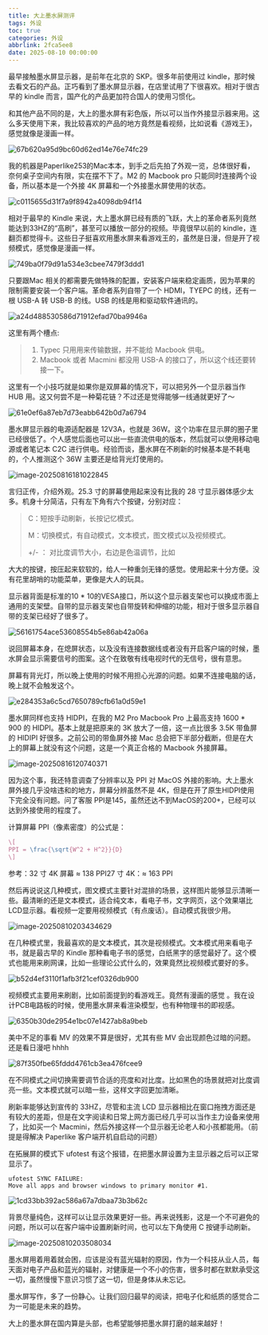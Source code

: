 ```yaml
---
title: 大上墨水屏测评
tags: 外设
toc: true
categories: 外设
abbrlink: 2fca5ee8
date: 2025-08-10 00:00:00
---
```


最早接触墨水屏显示器，是前年在北京的 SKP。很多年前使用过 kindle，那时候去看文石的产品。正巧看到了墨水屏显示器，在店里试用了下很喜欢。相对于很古早的 kindle 而言，国产化的产品更加符合国人的使用习惯化。

和其他产品不同的是，大上的墨水屏有彩色版，所以可以当作外接显示器来用。这么多天使用下来，我比较喜欢的产品的地方竟然是看视频，比如说看《游戏王》，感觉就像是漫画一样。

<!--more-->

![67b620a95d9bc60d62ed14e76e74fc29](https://raw.githubusercontent.com/cloudsmithy/picgo-imh/master/67b620a95d9bc60d62ed14e76e74fc29.jpg)

我的机器是Paperlike253的Mac本本，到手之后先拍了外观一览，总体很好看，奈何桌子空间内有限，实在摆不下了。M2 的 Macbook pro 只能同时连接两个设备，所以基本是一个外接 4K 屏幕和一个外接墨水屏使用的状态。

![c0115655d31f7a9f8942a4098db94f14](https://raw.githubusercontent.com/cloudsmithy/picgo-imh/master/c0115655d31f7a9f8942a4098db94f14.jpg)

相对于最早的 Kindle 来说，大上墨水屏已经有质的飞跃，大上的革命者系列竟然能达到33HZ的“高刷”，甚至可以播放一部分的视频。毕竟很早以前的 kindle，连翻页都觉得卡。这些日子挺喜欢用墨水屏来看游戏王的，虽然是日漫，但是开了视频模式，感觉像是漫画一样。

![749ba0f79d91a534e3cbee7479f3ddd1](https://raw.githubusercontent.com/cloudsmithy/picgo-imh/master/749ba0f79d91a534e3cbee7479f3ddd1.jpg)

只要跟Mac 相关的都需要先做特殊的配置，安装客户端来稳定画质，因为苹果的限制需要安装一个客户端。革命者系列自带了一个 HDMI，TYEPC 的线，还有一根 USB-A 转 USB-B 的线。USB 的线是用和驱动软件通讯的。

![a24d488530586d71912efad70ba9946a](https://raw.githubusercontent.com/cloudsmithy/picgo-imh/master/a24d488530586d71912efad70ba9946a.jpg)

这里有两个槽点:

> 1. Typec 只用用来传输数据，并不能给 Macbook 供电。
> 2. Macbook 或者 Macmini 都没用 USB-A 的接口了，所以这个线还要转接一下。

这里有一个小技巧就是如果你是双屏幕的情况下，可以把另外一个显示器当作 HUB 用。这又何尝不是一种菊花链？不过还是觉得能够一线通就更好了～

![61e0ef6a87eb7d73eabb642b0d7a6794](https://raw.githubusercontent.com/cloudsmithy/picgo-imh/master/61e0ef6a87eb7d73eabb642b0d7a6794.jpg)

墨水屏显示器的电源适配器是 12V3A，也就是 36W。这个功率在显示屏的圈子里已经很低了。个人感觉后面也可以出一些直流供电的版本，然后就可以使用移动电源或者笔记本 C2C 进行供电。经验而谈，墨水屏在不刷新的时候基本是不耗电的，个人推测这个 36W 主要还是给背光灯使用的。

![image-20250816181022845](https://raw.githubusercontent.com/cloudsmithy/picgo-imh/master/image-20250816181022845.png)

言归正传，介绍外观。25.3 寸的屏幕使用起来没有比我的 28 寸显示器体感少太多。机身十分简洁，只有左下角有六个按键，分别对应：

> C：短按手动刷新，长按记忆模式。
>
> M：切换模式，有自动模式，文本模式，图文模式以及视频模式。
>
> +/- ： 对比度调节大小，右边是色温调节，比如

大大的按键，按压起来软软的，给人一种重剑无锋的感觉。使用起来十分方便。没有花里胡哨的功能菜单，更像是大人的玩具。

显示器背面是标准的10 * 10的VESA接口，所以这个显示器支架也可以换成市面上通用的支架壁。自带的显示器支架也自带旋转和伸缩的功能，相对于很多显示器自带的支架已经好了很多了。

![56161754ace53608554b5e86ab42a06a](https://raw.githubusercontent.com/cloudsmithy/picgo-imh/master/56161754ace53608554b5e86ab42a06a.jpg)



说回屏幕本身，在熄屏状态，以及没有连接数据线或者没有开启客户端的时候，墨水屏会显示需要信号的图案。这个在致敬有线电视时代的无信号，很有意思。

屏幕有背光灯，所以晚上使用的时候不用担心光源的问题。如果不连接电脑的话，晚上就不会触发这个。

![e284353a6c5cd7650789cfb61a0d59e1](https://raw.githubusercontent.com/cloudsmithy/picgo-imh/master/e284353a6c5cd7650789cfb61a0d59e1.jpg)



墨水屏同样也支持 HIDPI，在我的 M2 Pro Macbook Pro 上最高支持 1600 \* 900 的 HIDPI。基本上就是把原来的 3K 放大了一倍，这一点比很多 3.5K 带鱼屏的 HIDIPI 好很多。之前公司的带鱼屏外接 Mac 总会把下半部分截断，但是在大上的屏幕上就没有这个问题，这是一个真正合格的 Macbook 外接屏幕。

![image-20250816120740371](https://raw.githubusercontent.com/cloudsmithy/picgo-imh/master/image-20250816120740371.png)

因为这个事，我还特意调查了分辨率以及 PPI 对 MacOS 外接的影响。大上墨水屏外接几乎没啥违和的地方，屏幕分辨虽然不是 4K，但是在开了原生HIDPI使用下完全没有问题。问了客服 PPI是145，虽然还达不到MacOS的200+，已经可以达到外接使用的程度了。



计算屏幕 PPI（像素密度）的公式是：

```latex
\[
PPI = \frac{\sqrt{W^2 + H^2}}{D}
\]
```

参考：32 寸 4K 屏幕 ≈ 138 PPI27 寸 4K：≈ 163 PPI



然后再说说这几种模式，图文模式主要针对混排的场景，这样图片能够显示清晰一些。最清晰的还是文本模式，适合纯文本，看电子书，文字网页，这个效果堪比LCD显示器。看视频一定要用视频模式（有点废话）。自动模式我很少用。

![image-20250810203434629](https://raw.githubusercontent.com/cloudsmithy/picgo-imh/master/image-20250810203434629.png)



在几种模式里，我最喜欢的是文本模式，其次是视频模式。文本模式用来看电子书，就是最古早的 Kindle 那种看电子书的感觉，白纸黑字的感觉最好了。这个模式也能用来刷网课，比如一些理论公式什么的，效果竟然比视频模式要好的多。



![b52d4ef3110f1afb3f21cef0326db900](https://raw.githubusercontent.com/cloudsmithy/picgo-imh/master/b52d4ef3110f1afb3f21cef0326db900.jpg)

视频模式主要用来刷剧，比如前面提到的看游戏王。竟然有漫画的感觉 。我在设计PCB电路板的时候，使用墨水屏来看渲染模型，也有种物理书的即视感。

![6350b30de2954e1bc07e1427ab8a9beb](https://raw.githubusercontent.com/cloudsmithy/picgo-imh/master/6350b30de2954e1bc07e1427ab8a9beb.jpg)

美中不足的事看 MV 的效果不算是很好，尤其有些 MV 会出现颜色过暗的问题。还是看日漫吧 hhhh

![87f350fbe65fddd4761cb3ea476fcee9](https://raw.githubusercontent.com/cloudsmithy/picgo-imh/master/87f350fbe65fddd4761cb3ea476fcee9.jpg)

在不同模式之间切换需要调节合适的亮度和对比度。比如黑色的场景就把对比度调亮一些。文本模式就可以暗一些，这样文字回更加清晰。

刷新率能够达到宣传的 33HZ，尽管和主流 LCD 显示器相比在窗口拖拽方面还是有较大的差距，但是在文字阅读和日常上网方面已经几乎可以当作主力设备来使用了，比如买一个 Macmini，然后外接这样一个显示器无论老人和小孩都能用。（前提是得解决 Paperlike 客户端开机自启动的问题）

在拓展屏的模式下 ufotest 有这个报错，在把墨水屏设置为主显示器之后可以正常显示了。

```
ufotest SYNC FAILURE:
Move all apps and browser windows to primary monitor #1.
```

![1cd33bb392ac586a67a7dbaa73b3b62c](https://raw.githubusercontent.com/cloudsmithy/picgo-imh/master/1cd33bb392ac586a67a7dbaa73b3b62c.jpg)

背景尽量纯色，这样可以让显示效果更好一些。再来说残影，这是一个不可避免的问题，所以可以在客户端中设置刷新时间，也可以左下角使用 C 按键手动刷新。

![image-20250810203508034](https://raw.githubusercontent.com/cloudsmithy/picgo-imh/master/image-20250810203508034.png)

墨水屏用着用着就会困，应该是没有蓝光辐射的原因，作为一个科技从业人员，每天面对电子产品和蓝光的辐射，对健康是一个不小的伤害，很多时都在默默承受这一切，虽然慢慢下意识习惯了这一切，但是身体从未忘记。

墨水屏写作，多了一份静心。让我们回归最早的阅读，把电子化和纸质的感觉合二为一可能是未来的趋势。

大上的墨水屏在国内算是头部，也希望能够把墨水屏打磨的越来越好！

